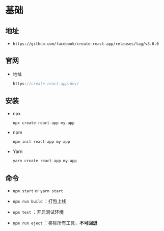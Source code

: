 # 基础

## 地址

- `https://github.com/facebook/create-react-app/releases/tag/v3.0.0`

## 官网

- 地址

    ```js
    https://create-react-app.dev/
    ```

## 安装

- npx

    ```js
    npx create-react-app my-app
    ```

- npm

    ```js
    npm init react-app my-app
    ```

- Yarn

    ```js
    yarn create react-app my-app
    ```

## 命令

- `npm start` or `yarn start`

- `npm run build` ：打包上线

- `npm test` ：开启测试环境

- `npm run eject` ：移除所有工具，**不可回退**
